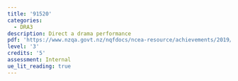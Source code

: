 ```yaml
---
title: '91520'
categories:
  - DRA3
description: Direct a drama performance
pdf: 'https://www.nzqa.govt.nz/nqfdocs/ncea-resource/achievements/2019/as91520.pdf'
level: '3'
credits: '5'
assessment: Internal
ue_lit_reading: true
---
```


